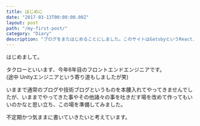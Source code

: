 ```yaml
---
title: はじめに
date: "2017-03-13T00:00:00.00Z"
layout: post
path: "/my-first-post/"
category: "Diary"
description: "ブログをまたはじめることにしました。このサイトはGatsbyというReact.js製の静的サイトジェネレーターで作っています。 jekyll, Hugo, Hexoとか有名どころも調べましたが、面白そうなのでこれでしばらく続けてみます。"
---
```


はじめまして。

タクローといいます、今年6年目のフロントエンドエンジニアです。  
(途中 Unityエンジニアという寄り道もしましたが笑)

いままで通常のブログや技術ブログというものを本腰入れてやってきませんでしたが、いままでやってきた事やその他諸々の事を吐きだす場を改めて作ってもいいのかなと思い立ち、この場を準備してみました。

不定期かつ気ままに書いていきたいと考えています。
